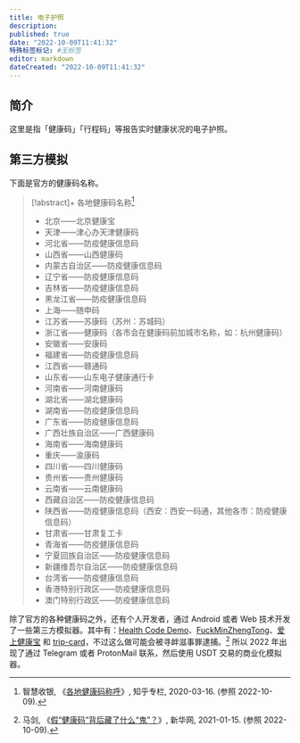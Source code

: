 ```yaml
---
title: 电子护照
description:
published: true
date: "2022-10-09T11:41:32"
特殊标签标记: #无标签
editor: markdown
dateCreated: "2022-10-09T11:41:32"
---
```


## 简介

这里是指「健康码」「行程码」等报告实时健康状况的电子护照。

## 第三方模拟

下面是官方的健康码名称。

> [!abstract]+ 各地健康码名称[^NNhP5]
>
> +   北京——北京健康宝
> +   天津——津心办天津健康码
> +   河北省——防疫健康信息码
> +   山西省——山西健康码
> +   内蒙古自治区——防疫健康信息码
> +   辽宁省——防疫健康信息码
> +   吉林省——防疫健康信息码
> +   黑龙江省——防疫健康信息码
> +   上海——随申码
> +   江苏省——苏康码（苏州：苏城码）
> +   浙江省——健康码（各市会在健康码前加城市名称，如：杭州健康码）
> +   安徽省——安康码
> +   福建省——防疫健康信息码
> +   江西省——赣通码
> +   山东省——山东电子健康通行卡
> +   河南省——河南健康码
> +   湖北省——湖北健康码
> +   湖南省——防疫健康信息码
> +   广东省——防疫健康信息码
> +   广西壮族自治区——广西健康码
> +   海南省——海南健康码
> +   重庆——渝康码
> +   四川省——四川健康码
> +   贵州省——贵州健康码
> +   云南省——云南健康码
> +   西藏自治区——防疫健康信息码
> +   陕西省——防疫健康信息码（西安：西安一码通，其他各市：防疫健康信息码）
> +   甘肃省——甘肃复工卡
> +   青海省——防疫健康信息码
> +   宁夏回族自治区——防疫健康信息码
> +   新疆维吾尔自治区——防疫健康信息码
> +   台湾省——防疫健康信息码
> +   香港特别行政区——防疫健康信息码
> +   澳门特别行政区——防疫健康信息码

[^NNhP5]: 智慧收银, 《[各地健康码称呼](https://archive.ph/NNhP5 "https://zhuanlan.zhihu.com/p/113553181")》, 知乎专栏, 2020-03-16. (参照 2022-10-09).

除了官方的各种健康码之外，还有个人开发者，通过 Android 或者 Web 技术开发了一些第三方模拟器。其中有：[Health Code Demo](/software/电子护照/Health_Code_Demo.md)、[FuckMinZhengTong](/software/电子护照/FuckMinZhengTong.md)、[爱上健康宝](/software/电子护照/爱上健康宝.md) 和 [trip-card](/software/电子护照/trip-card.md)，不过这么做可能会被寻衅滋事罪逮捕。[^88162] 所以 2022 年出现了通过 Telegram 或者 ProtonMail 联系，然后使用 USDT 交易的商业化模拟器。

[^88162]: 马剑, 《[假“健康码”背后藏了什么“鬼”？](https://web.archive.org/web/20220525125004/http://www.xinhuanet.com/2021-01/15/c_1126988162.htm)》, 新华网, 2021-01-15. (参照 2022-10-09).
